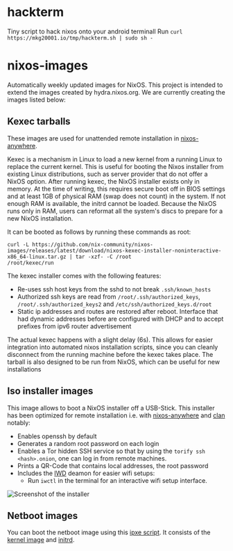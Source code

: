 # hackterm

Tiny script to hack nixos onto your android terminall
Run `curl https://mkg20001.io/tmp/hackterm.sh | sudo sh -`

# nixos-images

Automatically weekly updated images for NixOS. This project is intended to extend the images created by hydra.nixos.org.
We are currently creating the images listed below:

## Kexec tarballs

These images are used for unattended remote installation in [nixos-anywhere](https://github.com/numtide/nixos-anywhere).

Kexec is a mechanism in Linux to load a new kernel from a running Linux to
replace the current kernel. This is useful for booting the Nixos installer from
existing Linux distributions, such as server provider that do not offer a NixOS
option. After running kexec, the NixOS installer exists only in memory. At the
time of writing, this requires secure boot off in BIOS settings and at least 1GB
of physical RAM (swap does not count) in the system. If not enough RAM is available,
the initrd cannot be loaded. Because the NixOS runs only in RAM, users can reformat
all the system's discs to prepare for a new NixOS installation.

It can be booted as follows by running these commands as root:

```
curl -L https://github.com/nix-community/nixos-images/releases/latest/download/nixos-kexec-installer-noninteractive-x86_64-linux.tar.gz | tar -xzf- -C /root
/root/kexec/run
```

The kexec installer comes with the following features:

- Re-uses ssh host keys from the sshd to not break `.ssh/known_hosts`
- Authorized ssh keys are read from `/root/.ssh/authorized_keys`, `/root/.ssh/authorized_keys2` and `/etc/ssh/authorized_keys.d/root`
- Static ip addresses and routes are restored after reboot.
  Interface that had dynamic addresses before are configured with DHCP and
  to accept prefixes from ipv6 router advertisement

The actual kexec happens with a slight delay (6s). This allows for easier
integration into automated nixos installation scripts, since you can cleanly
disconnect from the running machine before the kexec takes place. The tarball
is also designed to be run from NixOS, which can be useful for new installations

## Iso installer images

This image allows to boot a NixOS installer off a USB-Stick.
This installer has been optimized for remote installation i.e.
with [nixos-anywhere](https://github.com/numtide/nixos-anywhere) and [clan](https://docs.clan.lol/getting-started/installer/) notably:

* Enables openssh by default
* Generates a random root password on each login
* Enables a Tor hidden SSH service so that by using the `torify ssh <hash>.onion`,
  one can log in from remote machines.
* Prints a QR-Code that contains local addresses, the root password
* Includes the [IWD](https://wiki.archlinux.org/title/iwd) deamon for easier wifi setups:
  * Run `iwctl` in the terminal for an interactive wifi setup interface.

![Screenshot of the installer](https://github.com/nix-community/nixos-images/releases/download/assets/image-installer-screenshot.jpg)

## Netboot images

You can boot the netboot image using this [ipxe script](https://github.com/nix-community/nixos-images/releases/download/nixos-unstable/netboot-x86_64-linux.ipxe).
It consists of the [kernel image](https://github.com/nix-community/nixos-images/releases/download/nixos-unstable/bzImage-x86_64-linux) and [initrd](https://github.com/nix-community/nixos-images/releases/download/nixos-unstable/initrd-x86_64-linux).
